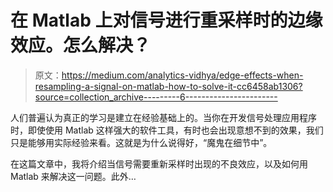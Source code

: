 # 在 Matlab 上对信号进行重采样时的边缘效应。怎么解决？

> 原文：<https://medium.com/analytics-vidhya/edge-effects-when-resampling-a-signal-on-matlab-how-to-solve-it-cc6458ab1306?source=collection_archive---------6----------------------->

人们普遍认为真正的学习是建立在经验基础上的。当你在开发信号处理应用程序时，即使使用 Matlab 这样强大的软件工具，有时也会出现意想不到的效果，我们只是能够用实际经验来看。这就是为什么说得好，“魔鬼在细节中”。

在这篇文章中，我将介绍当信号需要重新采样时出现的不良效应，以及如何用 Matlab 来解决这一问题。此外…